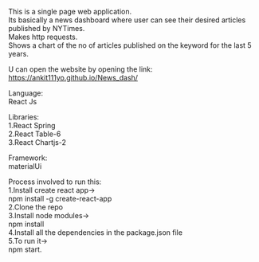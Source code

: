 This is a single page web application.  
Its basically a news dashboard where user can see their desired articles published by NYTimes.  
Makes http requests.  
Shows a chart of the no of articles published on the keyword for the last 5 years.  

U can open the website by opening the link:  
https://ankit111yo.github.io/News_dash/

Language:  
React Js

Libraries:  
1.React Spring  
2.React Table-6  
3.React Chartjs-2  

Framework:  
materialUi

Process involved to run this:  
1.Install create react app->   
  npm install -g create-react-app  
2.Clone the repo  
3.Install node modules->  
  npm install  
4.Install all the dependencies in the package.json file  
5.To run it->  
  npm start.
